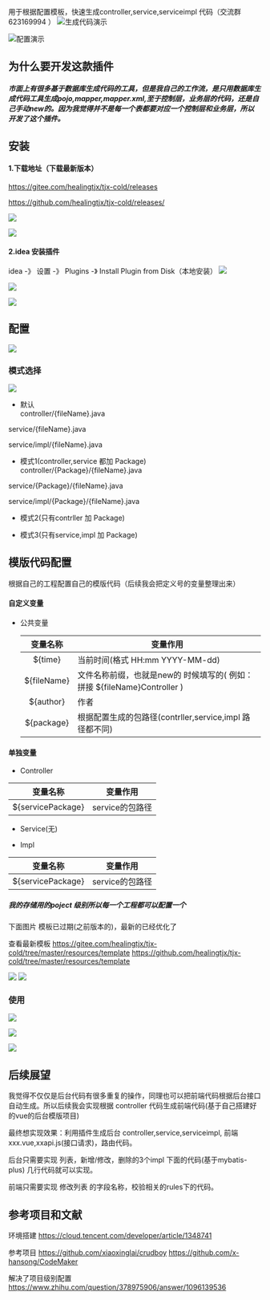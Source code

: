 用于根据配置模板，快速生成controller,service,serviceimpl 代码（交流群 623169994 ）
![生成代码演示](https://p3-juejin.byteimg.com/tos-cn-i-k3u1fbpfcp/21449365672346a5a173ed07225b927d~tplv-k3u1fbpfcp-zoom-1.image)


![配置演示](https://p3-juejin.byteimg.com/tos-cn-i-k3u1fbpfcp/552babcd1275451eb91c0fc889ba2c63~tplv-k3u1fbpfcp-zoom-1.image)







## 为什么要开发这款插件
##### 市面上有很多基于数据库生成代码的工具，但是我自己的工作流，是只用数据库生成代码工具生成pojo,mapper,mapper.xml,至于控制层，业务层的代码，还是自己手动new的。因为我觉得并不是每一个表都要对应一个控制层和业务层，所以开发了这个插件。

## 安装

#### 1.下载地址（下载最新版本）
https://gitee.com/healingtjx/tjx-cold/releases

https://github.com/healingtjx/tjx-cold/releases/

![](https://p3-juejin.byteimg.com/tos-cn-i-k3u1fbpfcp/fea3bd4cee104380929ffd56a2b1d5f5~tplv-k3u1fbpfcp-watermark.image)

![](https://p6-juejin.byteimg.com/tos-cn-i-k3u1fbpfcp/c0db2cf2d1ba453eacb2b0b1c6586885~tplv-k3u1fbpfcp-watermark.image)

#### 2.idea 安装插件
idea -》 设置 -》 Plugins -》 Install Plugin from Disk（本地安装）
![](https://p6-juejin.byteimg.com/tos-cn-i-k3u1fbpfcp/7652c25bd34e4cfeb14ea13556167a2b~tplv-k3u1fbpfcp-watermark.image)

![](https://p1-juejin.byteimg.com/tos-cn-i-k3u1fbpfcp/c7591adf51fd454c9645d0cb2834bd09~tplv-k3u1fbpfcp-watermark.image)

![](https://p9-juejin.byteimg.com/tos-cn-i-k3u1fbpfcp/944255a99b7e49699b30ec84de8c4421~tplv-k3u1fbpfcp-watermark.image)


## 配置
![](https://p1-juejin.byteimg.com/tos-cn-i-k3u1fbpfcp/60c648f3a4c6417fbae9c71dea228f35~tplv-k3u1fbpfcp-watermark.image)
### 模式选择
![](https://p9-juejin.byteimg.com/tos-cn-i-k3u1fbpfcp/6e93a69b349b404f8b4c338b1bd396f5~tplv-k3u1fbpfcp-watermark.image)
* 默认    
controller/{fileName}.java

service/{fileName}.java

service/impl/{fileName}.java
* 模式1(controller,service 都加 Package)
controller/{Package}/{fileName}.java

service/{Package}/{fileName}.java

service/impl/{Package}/{fileName}.java

* 模式2(只有contrller 加 Package)

* 模式3(只有service,impl 加 Package)


## 模版代码配置
根据自己的工程配置自己的模版代码（后续我会把定义号的变量整理出来）

#### 自定义变量

- 公共变量

  |  变量名称   | 变量作用                                                     |
  | :---------: | ------------------------------------------------------------ |
  |   ${time}   | 当前时间(格式 HH:mm YYYY-MM-dd)                              |
  | ${fileName} | 文件名称前缀，也就是new的 时候填写的( 例如：拼接 ${fileName}Controller ) |
  |  ${author}  | 作者                                                         |
  | ${package}  | 根据配置生成的包路径(contrller,service,impl 路径都不同)      |



#### 单独变量

- Controller

| 变量名称          | 变量作用        |
| ----------------- | --------------- |
| ${servicePackage} | service的包路径 |

- Service(无)

- Impl

| 变量名称          | 变量作用        |
| ----------------- | --------------- |
| ${servicePackage} | service的包路径 |



##### 我的存储用的poject 级别所以每一个工程都可以配置一个



下面图片 模板已过期(之前版本的)，最新的已经优化了

查看最新模板 https://gitee.com/healingtjx/tjx-cold/tree/master/resources/template   https://github.com/healingtjx/tjx-cold/tree/master/resources/template

![](https://p3-juejin.byteimg.com/tos-cn-i-k3u1fbpfcp/f126f41e3d934b64898d9b5f868959d1~tplv-k3u1fbpfcp-watermark.image)
![](https://p3-juejin.byteimg.com/tos-cn-i-k3u1fbpfcp/8189237cf81a4f30b3dda3825f6d83d5~tplv-k3u1fbpfcp-watermark.image)


### 使用
![](https://p3-juejin.byteimg.com/tos-cn-i-k3u1fbpfcp/6f25112bf5894b52b5db4972914bc6f4~tplv-k3u1fbpfcp-watermark.image)

![](https://p6-juejin.byteimg.com/tos-cn-i-k3u1fbpfcp/4c8c997a2d484902990b6ea0ee6fbfef~tplv-k3u1fbpfcp-watermark.image)

![](https://p1-juejin.byteimg.com/tos-cn-i-k3u1fbpfcp/23cf79d6112144a0982b3f4ef0651904~tplv-k3u1fbpfcp-watermark.image)

## 后续展望
我觉得不仅仅是后台代码有很多重复的操作，同理也可以把前端代码根据后台接口自动生成。所以后续我会实现根据 controller 代码生成前端代码(基于自己搭建好的vue的后台模版项目)

最终想实现效果：利用插件生成后台 controller,service,serviceimpl, 前端 xxx.vue,xxapi.js(接口请求)，路由代码。

后台只需要实现 列表，新增/修改，删除的3个impl 下面的代码(基于mybatis-plus) 几行代码就可以实现。

前端只需要实现 修改列表 的字段名称，校验相关的rules下的代码。


## 参考项目和文献
环境搭建
https://cloud.tencent.com/developer/article/1348741

参考项目
https://github.com/xiaoxinglai/crudboy
https://github.com/x-hansong/CodeMaker

解决了项目级别配置
https://www.zhihu.com/question/378975906/answer/1096139536
